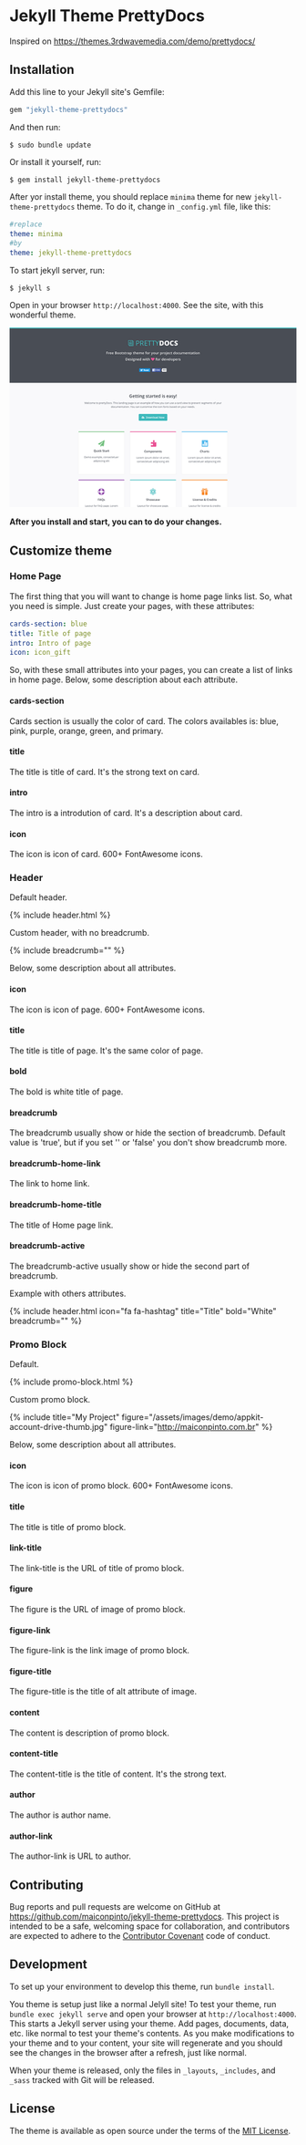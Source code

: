 # Jekyll Theme PrettyDocs

Inspired on https://themes.3rdwavemedia.com/demo/prettydocs/

## Installation

Add this line to your Jekyll site's Gemfile:

```ruby
gem "jekyll-theme-prettydocs"
```
And then run:

```shell
$ sudo bundle update
```

Or install it yourself, run:

```shell
$ gem install jekyll-theme-prettydocs
```

After yor install theme, you should replace `minima` theme for new `jekyll-theme-prettydocs` theme.
To do it, change in `_config.yml` file, like this:

```yaml
#replace
theme: minima
#by
theme: jekyll-theme-prettydocs
```

To start jekyll server, run:

```
$ jekyll s
```

Open in your browser `http://localhost:4000`. See the site, with this wonderful theme.

![](./screenshot.png)

**After you install and start, you can to do your changes.**

## Customize theme

### Home Page

The first thing that you will want to change is home page links list. So, what you need is simple. Just create your pages, with these attributes:

```yaml
cards-section: blue
title: Title of page
intro: Intro of page
icon: icon_gift
```

So, with these small attributes into your pages, you can create a list of links in home page. Below, some description about each attribute.

#### cards-section

Cards section is usually the color of card. The colors availables is: blue, pink, purple, orange, green, and primary.

#### title

The title is title of card. It's the strong text on card.

#### intro

The intro is a introdution of card. It's a description about card.

#### icon

The icon is icon of card. 600+ FontAwesome icons.

### Header

Default header.

{% include header.html %}

Custom header, with no breadcrumb.

{% include breadcrumb="" %}

Below, some description about all attributes.

#### icon

The icon is icon of page. 600+ FontAwesome icons.

#### title

The title is title of page. It's the same color of page.

#### bold

The bold is white title of page.

#### breadcrumb

The breadcrumb usually show or hide the section of breadcrumb. Default value is 'true', but if you set '' or 'false' you don't show breadcrumb more.

#### breadcrumb-home-link

The link to home link.

#### breadcrumb-home-title

The title of Home page link.

#### breadcrumb-active

The breadcrumb-active usually show or hide the second part of breadcrumb.

Example with others attributes.

{% include header.html
    icon="fa fa-hashtag"
    title="Title"
    bold="White"
    breadcrumb=""
%}

### Promo Block

Default.

{% include promo-block.html %}

Custom promo block.

{% include
    title="My Project"
    figure="/assets/images/demo/appkit-account-drive-thumb.jpg"
    figure-link="http://maiconpinto.com.br"
%}

Below, some description about all attributes.

#### icon

The icon is icon of promo block. 600+ FontAwesome icons.

#### title

The title is title of promo block.

#### link-title

The link-title is the URL of title of promo block.

#### figure

The figure is the URL of image of promo block.

#### figure-link

The figure-link is the link image of promo block.

#### figure-title

The figure-title is the title of alt attribute of image.

#### content

The content is description of promo block.

#### content-title

The content-title is the title of content. It's the strong text.

#### author

The author is author name.

#### author-link

The author-link is URL to author.

## Contributing

Bug reports and pull requests are welcome on GitHub at https://github.com/maiconpinto/jekyll-theme-prettydocs. This project is intended to be a safe, welcoming space for collaboration, and contributors are expected to adhere to the [Contributor Covenant](http://contributor-covenant.org) code of conduct.

## Development

To set up your environment to develop this theme, run `bundle install`.

You theme is setup just like a normal Jelyll site! To test your theme, run `bundle exec jekyll serve` and open your browser at `http://localhost:4000`. This starts a Jekyll server using your theme. Add pages, documents, data, etc. like normal to test your theme's contents. As you make modifications to your theme and to your content, your site will regenerate and you should see the changes in the browser after a refresh, just like normal.

When your theme is released, only the files in `_layouts`, `_includes`, and `_sass` tracked with Git will be released.

## License

The theme is available as open source under the terms of the [MIT License](http://opensource.org/licenses/MIT).

